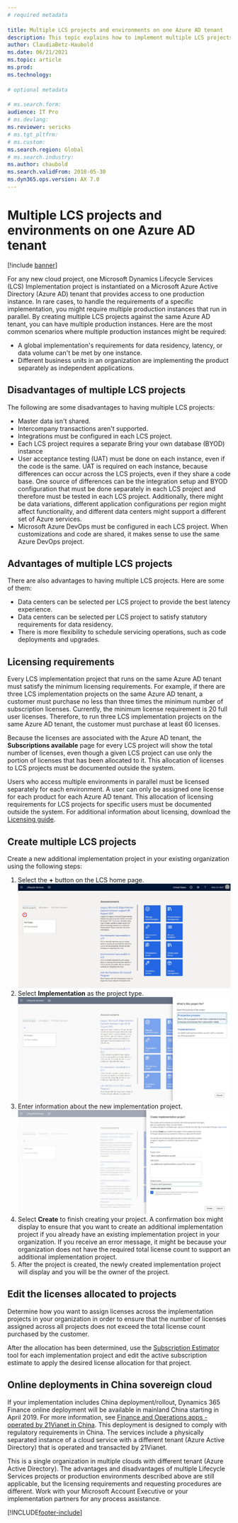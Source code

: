 ```yaml
---
# required metadata

title: Multiple LCS projects and environments on one Azure AD tenant
description: This topic explains how to implement multiple LCS projects and production environments on the same Azure Active Directory tenant.
author: ClaudiaBetz-Haubold
ms.date: 06/21/2021
ms.topic: article
ms.prod: 
ms.technology: 

# optional metadata

# ms.search.form:  
audience: IT Pro
# ms.devlang: 
ms.reviewer: sericks
# ms.tgt_pltfrm: 
# ms.custom: 
ms.search.region: Global
# ms.search.industry: 
ms.author: chaubold
ms.search.validFrom: 2018-05-30 
ms.dyn365.ops.version: AX 7.0
---
```


# Multiple LCS projects and environments on one Azure AD tenant

[!include [banner](../includes/banner.md)]

For any new cloud project, one Microsoft Dynamics Lifecycle Services (LCS) Implementation project is instantiated on a Microsoft Azure Active Directory (Azure AD) tenant that provides access to one production instance. In rare cases, to handle the requirements of a specific implementation, you might require multiple production instances that run in parallel. By creating multiple LCS projects against the same Azure AD tenant, you can have multiple production instances. Here are the most common scenarios where multiple production instances might be required:

- A global implementation's requirements for data residency, latency, or data volume can't be met by one instance.
- Different business units in an organization are implementing the product separately as independent applications.

## Disadvantages of multiple LCS projects

The following are some disadvantages to having multiple LCS projects:

- Master data isn't shared.
- Intercompany transactions aren't supported.
- Integrations must be configured in each LCS project.
- Each LCS project requires a separate Bring your own database (BYOD) instance
- User acceptance testing (UAT) must be done on each instance, even if the code is the same. UAT is required on each instance, because differences can occur across the LCS projects, even if they share a code base. One source of differences can be the integration setup and BYOD configuration that must be done separately in each LCS project and therefore must be tested in each LCS project. Additionally, there might be data variations, different application configurations per region might affect functionality, and different data centers might support a different set of Azure services.
- Microsoft Azure DevOps must be configured in each LCS project. When customizations and code are shared, it makes sense to use the same Azure DevOps project.

## Advantages of multiple LCS projects

There are also advantages to having multiple LCS projects. Here are some of them:

- Data centers can be selected per LCS project to provide the best latency experience.
- Data centers can be selected per LCS project to satisfy statutory requirements for data residency.
- There is more flexibility to schedule servicing operations, such as code deployments and upgrades.

## Licensing requirements

Every LCS implementation project that runs on the same Azure AD tenant must satisfy the minimum licensing requirements. For example, if there are three LCS implementation projects on the same Azure AD tenant, a customer must purchase no less than three times the minimum number of subscription licenses. Currently, the minimum license requirement is 20 full user licenses. Therefore, to run three LCS implementation projects on the same Azure AD tenant, the customer must purchase at least 60 licenses.

Because the licenses are associated with the Azure AD tenant, the **Subscriptions available** page for every LCS project will show the total number of licenses, even though a given LCS project can use only the portion of licenses that has been allocated to it. This allocation of licenses to LCS projects must be documented outside the system.

Users who access multiple environments in parallel must be licensed separately for each environment. A user can only be assigned one license for each product for each Azure AD tenant. This allocation of licensing requirements for LCS projects for specific users must be documented outside the system. For additional information about licensing, download the [Licensing guide](https://go.microsoft.com/fwlink/?LinkId=866544&clcid=0x409).

## Create multiple LCS projects

Create a new additional implementation project in your existing organization using the following steps:

1. Select the **+** button on the LCS home page.
    [![Create implementation project](./media/CreateNewImplementationProject.jpg)](./media/CreateNewImplementationProject.jpg)
2. Select **Implementation** as the project type.
    [![Create implementation project type selection](./media/CreateNewImplementationProjectDialog1.jpg)](./media/CreateNewImplementationProjectDialog1.jpg)
3. Enter information about the new implementation project.
    [![Create implementation project details dialog](./media/CreateNewImplementationProjectDialog2.jpg)](./media/CreateNewImplementationProjectDialog2.jpg)
4. Select **Create** to finish creating your project. A confirmation box might display to ensure that you want to create an additional implementation project if you already have an existing implementation project in your organization. If you receive an error message, it might be because your organization does not have the required total license count to support an additional implementation project.
5. After the project is created, the newly created implementation project will display and you will be the owner of the project.

## Edit the licenses allocated to projects

Determine how you want to assign licenses across the implementation projects in your organization in order to ensure that the number of licenses assigned across all projects does not exceed the total license count purchased by the customer.

After the allocation has been determined, use the [Subscription Estimator](../../dev-itpro/lifecycle-services/subscription-estimator.md) tool for each implementation project and edit the active subscription estimate to apply the desired license allocation for that project.  

## Online deployments in China sovereign cloud

If your implementation includes China deployment/rollout, Dynamics 365 Finance online deployment will be available in mainland China starting in April 2019. For more information, see [Finance and Operations apps - operated by 21Vianet in China](../../dev-itpro/deployment/china-local-deployment.md). This deployment is designed to comply with regulatory requirements in China. The services include a physically separated instance of a cloud service with a different tenant (Azure Active Directory) that is operated and transacted by 21Vianet.

This is a single organization in multiple clouds with different tenant (Azure Active Directory). The advantages and disadvantages of multiple Lifecycle Services projects or production environments described above are still applicable, but the licensing requirements and requesting procedures are different. Work with your Microsoft Account Executive or your implementation partners for any process assistance.

[!INCLUDE[footer-include](../../../includes/footer-banner.md)]
